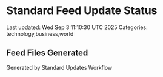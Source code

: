 # Standard Feed Update Status
Last updated: Wed Sep  3 11:10:30 UTC 2025
Categories: technology,business,world

## Feed Files Generated

Generated by Standard Updates Workflow
